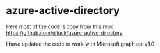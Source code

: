 # azure-active-directory

Here most of the code is copy from this repo https://github.com/djluck/azure-active-directory

I have updated the code to work with Microsoft graph api v1.0
